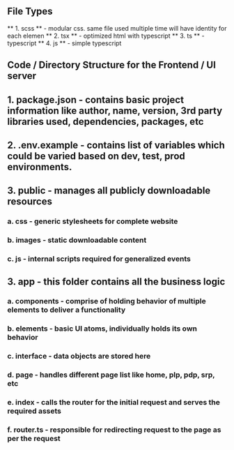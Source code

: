 ## File Types
** 1. scss **  -   modular css. same file used multiple time will have identity for each elemen
** 2. tsx **      -   optimized html with typescript
** 3. ts **       -   typescript
** 4. js **       -   simple typescript

## Code / Directory Structure for the Frontend / UI server
## 1. package.json - contains basic project information like author, name, version, 3rd party libraries used, dependencies, packages, etc
## 2. .env.example - contains list of variables which could be varied based on dev, test, prod environments.
## 3. public       - manages all publicly downloadable resources
###    a. css              -   generic stylesheets for complete website
###    b. images           -   static downloadable content
###    c. js               -   internal scripts required for generalized events
## 3. app - this folder contains all the business logic
###    a. components       -   comprise of holding behavior of multiple elements to deliver a functionality
###    b. elements         -   basic UI atoms, individually holds its own behavior
###    c. interface        -   data objects are stored here
###    d. page             -   handles different page list like home, plp, pdp, srp, etc
###    e. index            -   calls the router for the initial request and serves the required assets
###    f. router.ts        -   responsible for redirecting request to the page as per the request